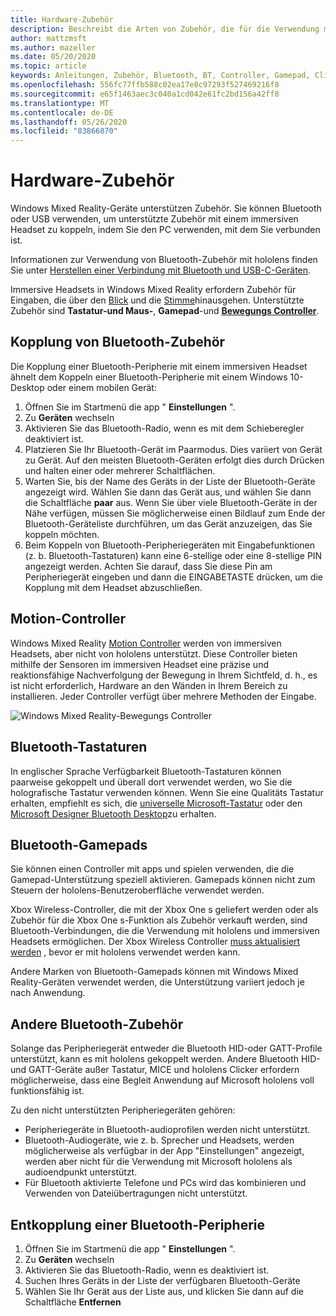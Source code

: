 ```yaml
---
title: Hardware-Zubehör
description: Beschreibt die Arten von Zubehör, die für die Verwendung mit Windows Mixed Reality verfügbar sind, und wie diese eingerichtet werden.
author: mattzmsft
ms.author: mazeller
ms.date: 05/20/2020
ms.topic: article
keywords: Anleitungen, Zubehör, Bluetooth, BT, Controller, Gamepad, Clicker, Xbox
ms.openlocfilehash: 556fc77ffb588c02ea17e8c97293f527469216f8
ms.sourcegitcommit: e65f1463aec3c040a1cd042e61fc2bd156a42ff8
ms.translationtype: MT
ms.contentlocale: de-DE
ms.lasthandoff: 05/26/2020
ms.locfileid: "83866870"
---
```

# <a name="hardware-accessories"></a>Hardware-Zubehör

Windows Mixed Reality-Geräte unterstützen Zubehör. Sie können Bluetooth oder USB verwenden, um unterstützte Zubehör mit einem immersiven Headset zu koppeln, indem Sie den PC verwenden, mit dem Sie verbunden ist.

Informationen zur Verwendung von Bluetooth-Zubehör mit hololens finden Sie unter [Herstellen einer Verbindung mit Bluetooth und USB-C-Geräten](https://docs.microsoft.com/hololens/hololens-connect-devices).

Immersive Headsets in Windows Mixed Reality erfordern Zubehör für Eingaben, die über den [Blick](gaze-and-commit.md) und die [Stimme](voice-input.md)hinausgehen. Unterstützte Zubehör sind **Tastatur-und Maus-**, **Gamepad**-und **[Bewegungs Controller](motion-controllers.md)**.

## <a name="pairing-bluetooth-accessories"></a>Kopplung von Bluetooth-Zubehör

Die Kopplung einer Bluetooth-Peripherie mit einem immersiven Headset ähnelt dem Koppeln einer Bluetooth-Peripherie mit einem Windows 10-Desktop oder einem mobilen Gerät:

1. Öffnen Sie im Startmenü die app " **Einstellungen** ".
2. Zu **Geräten** wechseln
3. Aktivieren Sie das Bluetooth-Radio, wenn es mit dem Schieberegler deaktiviert ist.
4. Platzieren Sie Ihr Bluetooth-Gerät im Paarmodus. Dies variiert von Gerät zu Gerät. Auf den meisten Bluetooth-Geräten erfolgt dies durch Drücken und halten einer oder mehrerer Schaltflächen.
5. Warten Sie, bis der Name des Geräts in der Liste der Bluetooth-Geräte angezeigt wird. Wählen Sie dann das Gerät aus, und wählen Sie dann die Schaltfläche **paar** aus. Wenn Sie über viele Bluetooth-Geräte in der Nähe verfügen, müssen Sie möglicherweise einen Bildlauf zum Ende der Bluetooth-Geräteliste durchführen, um das Gerät anzuzeigen, das Sie koppeln möchten.
6. Beim Koppeln von Bluetooth-Peripheriegeräten mit Eingabefunktionen (z. b. Bluetooth-Tastaturen) kann eine 6-stellige oder eine 8-stellige PIN angezeigt werden. Achten Sie darauf, dass Sie diese Pin am Peripheriegerät eingeben und dann die EINGABETASTE drücken, um die Kopplung mit dem Headset abzuschließen.

## <a name="motion-controllers"></a>Motion-Controller

Windows Mixed Reality [Motion Controller](motion-controllers.md) werden von immersiven Headsets, aber nicht von hololens unterstützt. Diese Controller bieten mithilfe der Sensoren im immersiven Headset eine präzise und reaktionsfähige Nachverfolgung der Bewegung in Ihrem Sichtfeld, d. h., es ist nicht erforderlich, Hardware an den Wänden in Ihrem Bereich zu installieren. Jeder Controller verfügt über mehrere Methoden der Eingabe.

![Windows Mixed Reality-Bewegungs Controller](images/winmr-ck-1080x1080-350px.jpg)

## <a name="bluetooth-keyboards"></a>Bluetooth-Tastaturen

In englischer Sprache Verfügbarkeit Bluetooth-Tastaturen können paarweise gekoppelt und überall dort verwendet werden, wo Sie die holografische Tastatur verwenden können. Wenn Sie eine Qualitäts Tastatur erhalten, empfiehlt es sich, die [universelle Microsoft-Tastatur](https://www.microsoft.com/accessories/products/keyboards/universal-foldable-keyboard/gu5-00001) oder den [Microsoft Designer Bluetooth Desktop](https://www.microsoft.com/accessories/products/keyboards/designer-bluetooth-desktop/7n9-00001)zu erhalten.

## <a name="bluetooth-gamepads"></a>Bluetooth-Gamepads

Sie können einen Controller mit apps und spielen verwenden, die die Gamepad-Unterstützung speziell aktivieren. Gamepads können nicht zum Steuern der hololens-Benutzeroberfläche verwendet werden.

Xbox Wireless-Controller, die mit der Xbox One s geliefert werden oder als Zubehör für die Xbox One s-Funktion als Zubehör verkauft werden, sind Bluetooth-Verbindungen, die die Verwendung mit hololens und immersiven Headsets ermöglichen. Der Xbox Wireless Controller [muss aktualisiert werden](https://support.xbox.com/xbox-one/accessories/update-controller-for-stereo-headset-adapter) , bevor er mit hololens verwendet werden kann.

Andere Marken von Bluetooth-Gamepads können mit Windows Mixed Reality-Geräten verwendet werden, die Unterstützung variiert jedoch je nach Anwendung.

## <a name="other-bluetooth-accessories"></a>Andere Bluetooth-Zubehör

Solange das Peripheriegerät entweder die Bluetooth HID-oder GATT-Profile unterstützt, kann es mit hololens gekoppelt werden. Andere Bluetooth HID-und GATT-Geräte außer Tastatur, MICE und hololens Clicker erfordern möglicherweise, dass eine Begleit Anwendung auf Microsoft hololens voll funktionsfähig ist.

Zu den nicht unterstützten Peripheriegeräten gehören:

* Peripheriegeräte in Bluetooth-audioprofilen werden nicht unterstützt.
* Bluetooth-Audiogeräte, wie z. b. Sprecher und Headsets, werden möglicherweise als verfügbar in der App "Einstellungen" angezeigt, werden aber nicht für die Verwendung mit Microsoft hololens als audioendpunkt unterstützt.
* Für Bluetooth aktivierte Telefone und PCs wird das kombinieren und Verwenden von Dateiübertragungen nicht unterstützt.

## <a name="unpairing-a-bluetooth-peripheral"></a>Entkopplung einer Bluetooth-Peripherie

1. Öffnen Sie im Startmenü die app " **Einstellungen** ".
2. Zu **Geräten** wechseln
3. Aktivieren Sie das Bluetooth-Radio, wenn es deaktiviert ist.
4. Suchen Ihres Geräts in der Liste der verfügbaren Bluetooth-Geräte
5. Wählen Sie Ihr Gerät aus der Liste aus, und klicken Sie dann auf die Schaltfläche **Entfernen**
